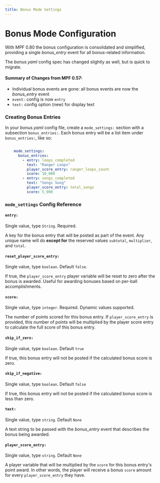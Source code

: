 ```yaml
---
title: Bonus Mode Settings
---
```


# Bonus Mode Configuration

With MPF 0.80 the bonus configuration is consolidated and simplified, providing a single *bonus_entry* event for all bonus-related information.

The *bonus.yaml* config spec has changed slightly as well, but is quick to migrate.

#### Summary of Changes from MPF 0.57:

  * Individual bonus events are gone: all bonus events are now the *bonus_entry* event
  * `event:` config is now `entry`
  * `text:` config option (new) for display text

### Creating Bonus Entries

In your *bonus.yaml* config file, create a `mode_settings:` section with a subsection `bonus_entries:`. Each bonus entry will be a list item under `bonus_entries:`, like so:

``` yaml

    mode_settings:
      bonus_entries:
        - entry: loops_completed
          text: "Ranger Loops"
          player_score_entry: ranger_loops_count
          score: 10_000
        - entry: songs_completed
          text: "Songs Sung"
          player_score_entry: total_songs
          score: 5_000
```

### `mode_settings` Config Reference

#### `entry:`

Single value, type `String`. Required.

A key for the bonus entry that will be posted as part of the event. Any unique name will do **except for** the reserved values `subtotal`, `multiplier`, and `total`.

#### `reset_player_score_entry:`

Single value, type `boolean`. Default `false`.

If true, the `player_score_entry` player variable will be reset to zero after the bonus is awarded. Useful for awarding bonuses based on per-ball accomplishments.

#### `score:`

Single value, type `integer`. Required. Dynamic values supported.

The number of points scored for this bonus entry. If `player_score_entry` is provided, this number of points will be multiplied by the player score entry to calculate the full score of this bonus entry.

#### `skip_if_zero:`

Single value, type `boolean`. Default `true`

If true, this bonus entry will not be posted if the calculated bonus score is zero.

#### `skip_if_negative:`

Single value, type `boolean`. Default `false`

If true, this bonus entry will not be posted if the calculated bonus score is less than zero.

#### `text:`

Single value, type `string`. Default `None`

A text string to be passed with the *bonus_entry* event that describes the bonus being awarded.

#### `player_score_entry:`

Single value, type `string`. Default `None`

A player variable that will be multiplied by the `score` for this bonus entry's point award. In other words, the player will receive a bonus `score` amount for every `player_score_entry` they have.